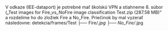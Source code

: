 V odkaze (IEE-dataport) je potrebné mať školskú VPN a stiahneme 8. súbor („Test images for Fire_vs_NoFire image classification Test.zip (287.58 MB)“ a rozdelíme ho do zložiek Fire a No_Fire. Priečinok by mal vyzerať následovne:
detekcia/frames/Test
                    ├── Fire/*.jpg
                    ├── No_Fire/*.jpg